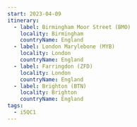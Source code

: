 ```yaml
---
start: 2023-04-09
itinerary:
  - label: Birmingham Moor Street (BMO)
    locality: Birmingham
    countryName: England
  - label: London Marylebone (MYB)
    locality: London
    countryName: England
  - label: Farringdon (ZFD)
    locality: London
    countryName: England
  - label: Brighton (BTN)
    locality: Brighton
    countryName: England
tags:
  - i5QC1
---
```

